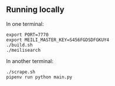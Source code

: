 ## Running locally

In one terminal:

```
export PORT=7770
export MEILI_MASTER_KEY=S456FGDSDFGKUY4
./build.sh
./meilisearch
```

In another terminal:

```
./scrape.sh
pipenv run python main.py
```

